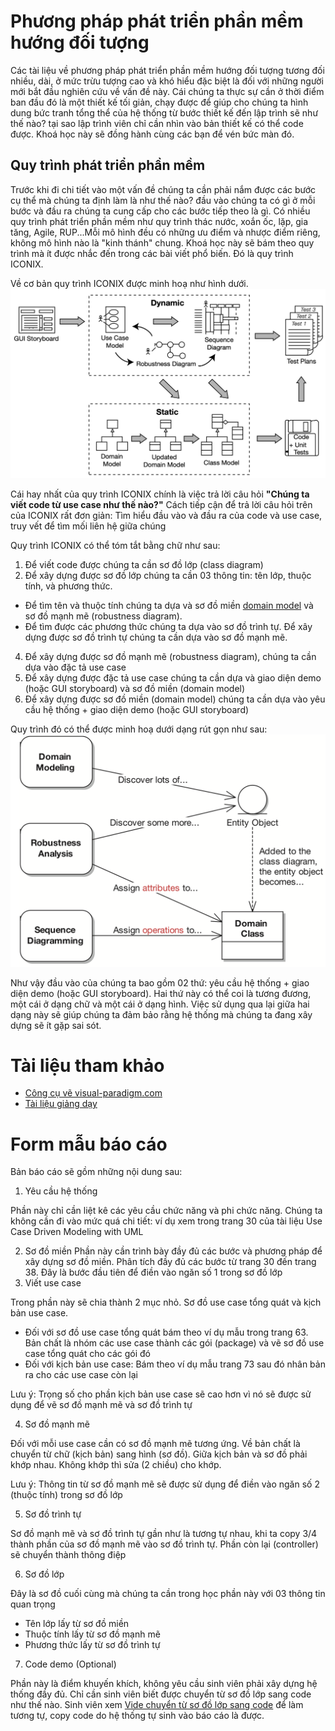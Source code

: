 # Phương pháp phát triển phần mềm hướng đối tượng
Các tài liệu về phương pháp phát triển phần mềm hướng đối tượng tương đối nhiều, dài, ở mức trừu tượng cao và khó hiểu đặc biệt là đối với những người mới bắt đầu nghiên cứu về vấn đề này. Cái chúng ta thực sự cần ở thời điểm ban đầu đó là một thiết kế tối giản, chạy được để giúp cho chúng ta hình dung bức tranh tổng thể của hệ thống từ bước thiết kế đến lập trình sẽ như thế nào? tại sao lập trình viên chỉ cần nhìn vào bản thiết kế có thể code được. Khoá học này sẽ đồng hành cùng các bạn để vén bức màn đó. 

## Quy trình phát triển phần mềm
Trước khi đi chi tiết vào một vấn đề chúng ta cần phải nắm được các bước cụ thể mà chúng ta định làm là như thế nào? đầu vào chúng ta có gì ở mỗi bước và đầu ra chúng ta cung cấp cho các bước tiếp theo là gì. Có nhiều quy trình phát triển phần mềm như quy trình thác nước, xoắn ốc, lặp, gia tăng, Agile, RUP...Mỗi mô hình đều có những ưu điểm và nhược điểm riêng, không mô hình nào là "kinh thánh" chung. Khoá học này sẽ bám theo quy trình mà ít được nhắc đến trong các bài viết phổ biến. Đó là quy trình ICONIX.

Về cơ bản quy trình ICONIX được minh hoạ như hình dưới.
![Quy trình ICONIX](/images/ICONIX.png)

Cái hay nhất của quy trình ICONIX chính là việc trả lời câu hỏi **"Chúng ta viết code từ use case như thế nào?"** 
Cách tiếp cận để trả lời câu hỏi trên của ICONIX rất đơn giản: Tìm hiểu đầu vào và đầu ra của code và use case, truy vết để tìm mối liên hệ giữa chúng

Quy trình ICONIX có thể tóm tắt bằng chữ như sau:

1. Để viết code được chúng ta cần sơ đồ lớp (class diagram)
2. Để xây dựng được sơ đồ lớp chúng ta cần 03 thông tin: tên lớp, thuộc tính, và phương thức.

- Để tìm tên và thuộc tính chúng ta dựa và sơ đồ miền [domain model](/Chapter-1-Domain-Model/) và sơ đồ mạnh mẽ (robustness diagram).
- Để tìm được các phương thức chúng ta dựa vào sơ đồ trình tự. Để xây dựng được sơ đồ trình tự chúng ta cần dựa vào sơ đồ mạnh mẽ.

4. Để xây dựng được sơ đồ mạnh mẽ (robustness diagram), chúng ta cần dựa vào đặc tả use case
5. Để xây dựng được đặc tả use case chúng ta cần dựa và giao diện demo (hoặc GUI storyboard) và sơ đồ miền (domain model)
6. Để xây dựng được sơ đồ miền (domain model) chúng ta cần dựa vào yêu cầu hệ thống + giao diện demo (hoặc GUI storyboard)

Quy trình đó có thể được minh hoạ dưới dạng rút gọn như sau:
![Thông tin cần thiết để điền vào sơ đồ lớp](/images/Buc_tranh_chung.png)


Như vậy đầu vào của chúng ta bao gồm 02 thứ: yêu cầu hệ thống + giao diện demo (hoặc GUI storyboard). Hai thứ này có thể coi là tương đương, một cái ở dạng chữ và một cái ở dạng hình. Việc sử dụng qua lại giữa hai dạng này sẽ giúp chúng ta đảm bảo rằng hệ thống mà chúng ta đang xây dựng sẽ ít gặp sai sót.


# Tài liệu tham khảo
- [Công cụ vẽ visual-paradigm.com](visual-paradigm.com)
- [Tài liệu giảng dạy](https://drive.google.com/file/d/13uSf_5nDbEi86nC8fNb_SODEgC7evRYh/view?usp=sharing)
# Form mẫu báo cáo
Bản báo cáo sẽ gồm những nội dung sau:
1. Yêu cầu hệ thống
 
 Phần này chỉ cần liệt kê các yêu cầu chức năng và phi chức năng. Chúng ta không cần đi vào mức quá chi tiết: ví dụ xem trong trang 30 của tài liệu Use Case Driven Modeling with UML

2. Sơ đồ miền
Phần này cần trình bày đầy đủ các bước và phương pháp để xây dựng sơ đồ miền. Phân tích đầy đủ các bước từ trang 30 đến trang 38. Đây là bước đầu tiên để điền vào ngăn số 1 trong sơ đồ lớp
3. Viết use case

Trong phần này sẽ chia thành 2 mục nhỏ. Sơ đồ use case tổng quát và kịch bản use case. 
- Đối với sơ đồ use case tổng quát bám theo ví dụ mẫu trong trang 63. Bản chất là nhóm các use case thành các gói (package) và vẽ sơ đồ use case tổng quát cho các gói đó
- Đối với kịch bản use case: Bám theo ví dụ mẫu trang 73 sau đó nhân bản ra cho các use case còn lại

Lưu ý: Trọng số cho phần kịch bản use case sẽ cao hơn vì nó sẽ được sử dụng để vẽ sơ đồ mạnh mẽ và sơ đồ trình tự

4. Sơ đồ mạnh mẽ

Đối với mỗi use case cần có sơ đồ mạnh mẽ tương ứng. Về bản chất là chuyển từ chữ (kịch bản) sang hình (sơ đồ). Giữa kịch bản và sơ đồ phải khớp nhau. Không khớp thì sửa (2 chiều) cho khớp. 

Lưu ý: Thông tin từ sơ đồ mạnh mẽ sẽ được sử dụng để điền vào ngăn số 2 (thuộc tính) trong sơ đồ lớp

5. Sơ đồ trình tự

Sơ đồ mạnh mẽ và sơ đồ trình tự gần như là tương tự nhau, khi ta copy 3/4 thành phần của sơ đồ mạnh mẽ vào sơ đồ trình tự. Phần còn lại (controller) sẽ chuyển thành thông điệp

6. Sơ đồ lớp

Đây là sơ đồ cuối cùng mà chúng ta cần trong học phần này với 03 thông tin quan trọng
- Tên lớp lấy từ sơ đồ miền
- Thuộc tính lấy từ sơ đồ mạnh mẽ
- Phương thức lấy từ sơ đồ trình tự

7. Code demo (Optional)

Phần này là điểm khuyến khích, không yêu cầu sinh viên phải xây dựng hệ thống đầy đủ. Chỉ cần sinh viên biết được chuyển từ sơ đồ lớp sang code như thế nào. Sinh viên xem [Vide chuyển từ sơ đồ lớp sang code](https://youtu.be/pAAFXL_tWQ8?si=e4C7CaaD9joXNJG_) để làm tương tự, copy code do hệ thống tự sinh vào báo cáo là được.